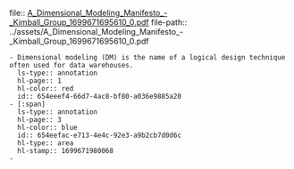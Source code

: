 file:: [A_Dimensional_Modeling_Manifesto_-_Kimball_Group_1699671695610_0.pdf](../assets/A_Dimensional_Modeling_Manifesto_-_Kimball_Group_1699671695610_0.pdf)
file-path:: ../assets/A_Dimensional_Modeling_Manifesto_-_Kimball_Group_1699671695610_0.pdf

	- Dimensional modeling (DM) is the name of a logical design technique often used for data warehouses.
	  ls-type:: annotation
	  hl-page:: 1
	  hl-color:: red
	  id:: 654eeef4-66d7-4ac8-bf80-a036e9885a20
	- [:span]
	  ls-type:: annotation
	  hl-page:: 3
	  hl-color:: blue
	  id:: 654eefac-e713-4e4c-92e3-a9b2cb7d0d6c
	  hl-type:: area
	  hl-stamp:: 1699671980068
	-